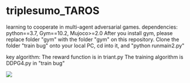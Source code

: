 # triplesumo_TAROS
learning to cooperate in multi-agent adversarial games.
dependencies: python==3.7, Gym==10.2, Mujoco>=2.0
After you install gym, please replace folder "gym" with the folder "gym" on this repository. 
Clone the folder "train bug" onto your local PC, cd into it, and "python runmain2.py"

key algorithm:
The reward function is in triant.py
The training algorithm is DDPG4.py in "train bug"

![](https://github.com/niart/triplesumo_TAROS/blob/main/25_35.gif)
